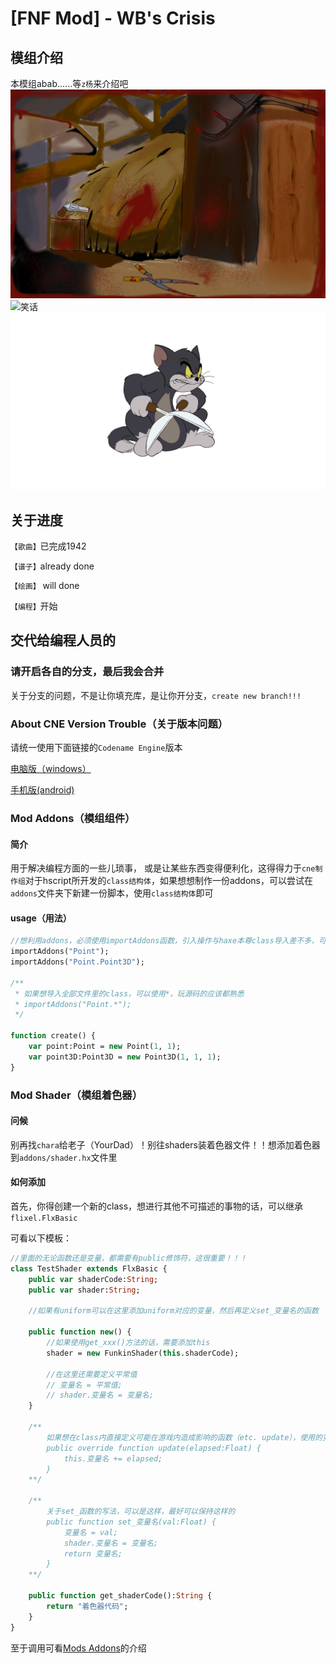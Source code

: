 # [FNF Mod] - WB's Crisis
## 模组介绍
本模组abab......等`z杨`来介绍吧
![](https://github.com/VapireMox/The-blood-WB--By-CNE/blob/YourDad/source/场景草稿.jpg)
![笑话](https://github.com/VapireMox/The-blood-WB--By-CNE/blob/YourDad/source/Image_38517362154756.png)
![](https://github.com/VapireMox/The-blood-WB--By-CNE/blob/YourDad/source/一阶段.png)

## 关于进度
`【歌曲】`已完成1942

`【谱子】`already done

`【绘画】` will done

`【编程】`开始

## 交代给编程人员的

### 请开启各自的分支，最后我会合并
关于分支的问题，不是让你填充库，是让你开分支，`create new branch!!!`

### About CNE Version Trouble（关于版本问题）
请统一使用下面链接的`Codename Engine`版本

[电脑版（windows）](https://nightly.link/CodenameCrew/CodenameEngine/workflows/windows/main/Codename%20Engine.zip)

[手机版(android)](https://nightly.link/MobilePorting/CodenameEngine-Mobile/workflows/android/cne-pr/Codename%20Engine.zip)

### Mod Addons（模组组件）
#### 简介
用于解决编程方面的一些儿琐事， 或是让某些东西变得便利化，这得得力于`cne制作组`对于hscript所开发的`class结构体`，如果想想制作一份addons，可以尝试在`addons`文件夹下新建一份脚本，使用`class结构体`即可

#### usage（用法）
```haxe
//想利用addons，必须使用importAddons函数，引入操作与haxe本尊class导入差不多，可看以下操作
importAddons("Point");
importAddons("Point.Point3D");

/**
 * 如果想导入全部文件里的class，可以使用*，玩源码的应该都熟悉
 * importAddons("Point.*");
 */

function create() {
    var point:Point = new Point(1, 1);
    var point3D:Point3D = new Point3D(1, 1, 1);
}
```
### Mod Shader（模组着色器）
#### 问候
别再找`chara`给老子（YourDad）！别往shaders装着色器文件！！想添加着色器到`addons/shader.hx`文件里

#### 如何添加
首先，你得创建一个新的class，想进行其他不可描述的事物的话，可以继承`flixel.FlxBasic`

可看以下模板：
```haxe
//里面的无论函数还是变量，都需要有public修饰符，这很重要！！！
class TestShader extends FlxBasic {
    public var shaderCode:String;
    public var shader:String;

    //如果有uniform可以在这里添加uniform对应的变量，然后再定义set_变量名的函数

    public function new() {
        //如果使用get_xxx()方法的话，需要添加this
        shader = new FunkinShader(this.shaderCode);

        //在这里还需要定义平常值
        // 变量名 = 平常值;
        // shader.变量名 = 变量名;
    }

    /**
        如果想在class内直接定义可能在游戏内造成影响的函数（etc. update），使用的变量名必须添加this，否则无法对其shader里的变量正真的修改
        public override function update(elapsed:Float) {
            this.变量名 += elapsed;
        }
    **/

    /**
        关于set_函数的写法，可以是这样，最好可以保持这样的
        public function set_变量名(val:Float) {
            变量名 = val;
            shader.变量名 = 变量名;
            return 变量名;
        }
    **/

    public function get_shaderCode():String {
        return "着色器代码";
    }
}
```
至于调用可看[Mods Addons](https://github.com/VapireMox/The-blood-WB--By-CNE/edit/YourDad/README.md#mod-addons%E6%A8%A1%E7%BB%84%E7%BB%84%E4%BB%B6)的介绍
